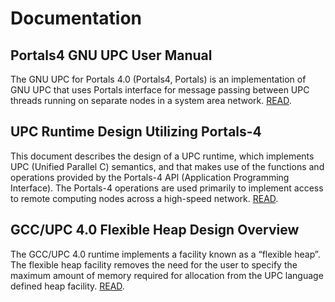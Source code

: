 # Documentation

## Portals4 GNU UPC User Manual
The GNU UPC for Portals 4.0 (Portals4, Portals) is an implementation of  GNU UPC that uses Portals interface for message passing between UPC threads running on separate nodes in a system area network. [READ](https://github.com/Intrepid/GUPC/blob/master/Documentation/portals4-upc-user-manual.pdf).

## UPC Runtime Design Utilizing Portals-4
This document describes the design of a UPC runtime, which implements UPC (Unified Parallel C) semantics, and that makes use of the functions and operations provided by the Portals-4 API (Application Programming Interface). The Portals-4 operations are used primarily to implement access to remote computing nodes across a high-speed network. [READ](portals4-upc-runtime-design.pdf).

## GCC/UPC 4.0 Flexible Heap Design Overview
The GCC/UPC 4.0 runtime implements a facility known as a “flexible heap”. The flexible heap facility removes the need for the user to specify the maximum amount of memory required for allocation from the UPC language defined heap facility. [READ](https://github.com/Intrepid/GUPC/blob/master/Documentation/GCC_UPC_Flex_Heap_Design_Overview.pdf).
